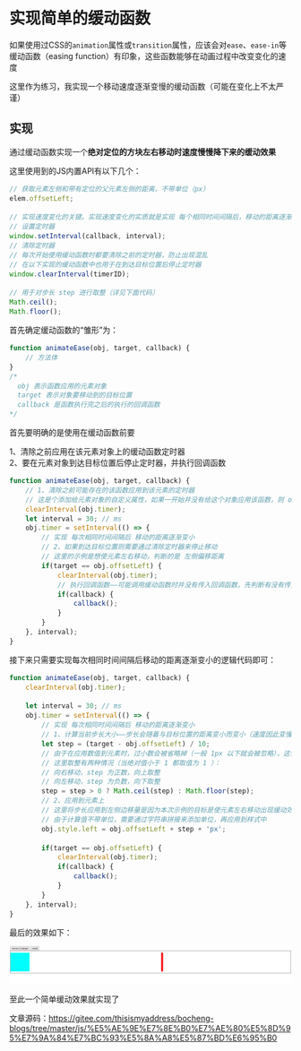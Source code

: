 # 实现简单的缓动函数

如果使用过CSS的`animation`属性或`transition`属性，应该会对`ease`、`ease-in`等缓动函数（easing function）有印象，这些函数能够在动画过程中改变变化的速度

这里作为练习，我实现一个移动速度逐渐变慢的缓动函数（可能在变化上不太严谨）

## 实现

通过缓动函数实现一个**绝对定位的方块左右移动时速度慢慢降下来的缓动效果**

这里使用到的JS内置API有以下几个：

```js
// 获取元素左侧和带有定位的父元素左侧的距离，不带单位（px）
elem.offsetLeft;

// 实现速度变化的关键。实现速度变化的实质就是实现 每个相同时间间隔后，移动的距离逐渐变小
// 设置定时器
window.setInterval(callback, interval);
// 清除定时器
// 每次开始使用缓动函数时都要清除之前的定时器，防止出现混乱
// 在以下实现的缓动函数中也用于在到达目标位置后停止定时器
window.clearInterval(timerID);

// 用于对步长 step 进行取整（详见下面代码）
Math.ceil();
Math.floor();
```

首先确定缓动函数的“雏形”为：

```js
function animateEase(obj, target, callback) {
    // 方法体
}
/*
  obj 表示函数应用的元素对象
  target 表示对象要移动到的目标位置
  callback 是函数执行完之后的执行的回调函数
*/
```

首先要明确的是使用在缓动函数前要

1、清除之前应用在该元素对象上的缓动函数定时器\
2、要在元素对象到达目标位置后停止定时器，并执行回调函数

```js
function animateEase(obj, target, callback) {
    // 1、清除之前可能存在的该函数应用到该元素的定时器
    // 这是个添加给元素对象的自定义属性，如果一开始并没有给这个对象应用该函数，则 obj.timer 为 undefined
    clearInterval(obj.timer);
    let interval = 30; // ms
    obj.timer = setInterval(() => {
        // 实现 每次相同时间间隔后 移动的距离逐渐变小
        // 2、如果到达目标位置则需要通过清除定时器来停止移动
        // 这里的示例是想使元素左右移动，判断的是 左侧偏移距离 
        if(target == obj.offsetLeft) {
            clearInterval(obj.timer);
            // 执行回调函数——可能调用缓动函数时并没有传入回调函数，先判断有没有传入
            if(callback) {
                callback();
            }
        }
    }, interval);
}
```

接下来只需要实现每次相同时间间隔后移动的距离逐渐变小的逻辑代码即可：

```js
function animateEase(obj, target, callback) {
    clearInterval(obj.timer);
    
    let interval = 30; // ms
    obj.timer = setInterval(() => {
        // 实现 每次相同时间间隔后 移动的距离逐渐变小
        // 1、计算当前步长大小——步长会随着与目标位置的距离变小而变小（速度因此变慢）
        let step = (target - obj.offsetLeft) / 10;
        // 由于在应用数值到元素时，过小数会被省略掉（一般 1px 以下就会被忽略），这会造成最终到达的位置和目标位置有偏差，所以需要进行取整
        // 这里取整有两种情况（当绝对值小于 1 都取值为 1 ）：
        // 向右移动，step 为正数，向上取整
        // 向左移动，step 为负数，向下取整
        step = step > 0 ? Math.ceil(step) : Math.floor(step);
        // 2、应用到元素上
        // 这里将步长应用到左侧边移量是因为本次示例的目标是使元素左右移动出现缓动效果
        // 由于计算值不带单位，需要通过字符串拼接来添加单位，再应用到样式中
        obj.style.left = obj.offsetLeft + step + 'px';
        
        if(target == obj.offsetLeft) {
            clearInterval(obj.timer);
            if(callback) {
                callback();
            }
        }
    }, interval);
}
```

最后的效果如下：

![代码运行效果](./img/代码运行效果.gif "代码运行效果")

至此一个简单缓动效果就实现了

文章源码：<https://gitee.com/thisismyaddress/bocheng-blogs/tree/master/js/%E5%AE%9E%E7%8E%B0%E7%AE%80%E5%8D%95%E7%9A%84%E7%BC%93%E5%8A%A8%E5%87%BD%E6%95%B0>
